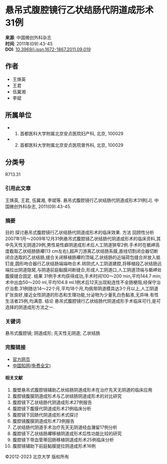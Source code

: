 # 悬吊式腹腔镜行乙状结肠代阴道成形术31例

**来源**: 中国微创外科杂志  
**时间**: 2011年(09):43-45  
**DOI**: [10.3969/j.issn.1672-1867.2011.09.019](http://doi.org/10.3969/j.issn.1672-1867.2011.09.019)

## 作者
- 王焕英
- 王君
- 伍冀湘
- 李斌

## 所属单位
- 1. 首都医科大学附属北京安贞医院妇产科, 北京, 100029
- 2. 首都医科大学附属北京安贞医院普外科, 北京, 100029

## 分类号
R713.31

### 引用此文章
王焕英, 王君, 伍冀湘, 李斌等. 悬吊式腹腔镜行乙状结肠代阴道成形术31例[J]. 中国微创外科杂志, 2011(09):43-45.

### 摘要
目的 探讨悬吊式腹腔镜行乙状结肠代阴道成形术的临床效果. 方法 回顾性分析2007年1月～2009年12月31例悬吊式腹腔镜乙状结肠代阴道成形术的临床资料,其中先天性无阴道29例,男性易性癖阴道成形术后人工阴道狭窄2例.手术时在骶岬高度截取乙状结肠肠襻(13 cm左右),超声刀游离乙状结肠系膜,直线切割闭合器切断闭合选取的乙状结肠,缝合关闭移植肠襻的顶端,乙状结肠的近端荷包缝合并放入抵钉座,圆形吻合器行乙状结肠端端吻合术.转阴式人工阴道建腔,将移植段乙状结肠远端拉出阴道隐窝,与阴道前庭黏膜间断缝合,形成人工阴道口,人工阴道顶端与骶岬处腹膜缝合固定. 结果 31例手术均获得成功,手术时间100～200 min,平均144.7 min;术中出血50～200 ml,平均104.8 ml.1例术后12天出现粘连性不全肠梗阻,经保守治疗治愈.31例随访14～22个月,平均18个月,均佩带阴道模具达3个月以上,人工阴道扩张良好,接近女性阴道的形态和生理功能,分泌物为少量乳白色黏液,无异味.有性生活者25例,均满意. 结论 悬吊式腹腔镜行乙状结肠代阴道成形手术临床可行,是可选择的阴道成形方法之一.

### 关键词
悬吊式腹腔镜; 阴道成形; 先天性无阴道; 乙状结肠

### 完整链接
- [官方网页](http://zgwcwk.paperopen.com/)
- [中国知网(免费全文)](http://kns.cnki.net/KCMS/detail/detail.aspx?filename=ZWWK201109014&DBName=cjfqtotal&dbcode=cjfq)

#### 相关文献
1. 腹壁悬吊式腹腔镜辅助乙状结肠阴道成形术在治疗先天无阴道的临床应用
2. 腹腔镜腹膜阴道成形术与乙状结肠阴道成形术的对比研究
3. 腹腔镜下乙状结肠代阴道成形术27例报告
4. 腹腔镜下腹膜代阴道成形术21例临床分析
5. 腹腔镜下回肠代阴道成形术式探讨
6. 腹腔镜腹膜阴道成形术73例报告
7. 乙状结肠代阴道手术治疗先天无阴道经血潴留17例分析
8. 腹腔镜下乙状结肠襻移植阴道成形术后性功能比较的研究
9. 腹腔镜下带血管蒂回肠移植阴道成形术25例临床分析
10. 腹腔镜辅助下前庭黏膜提拉阴道成形术16例

©2012-2023 北京大学 版权所有
<!-- tcd_original_link https://ccj.pku.edu.cn/article/info?id=309787760 -->
